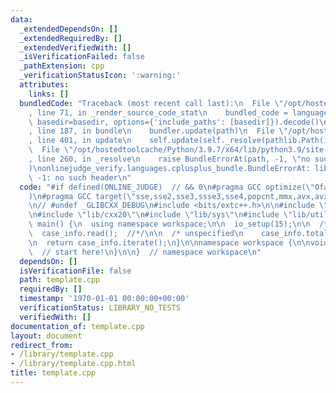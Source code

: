 ```yaml
---
data:
  _extendedDependsOn: []
  _extendedRequiredBy: []
  _extendedVerifiedWith: []
  _isVerificationFailed: false
  _pathExtension: cpp
  _verificationStatusIcon: ':warning:'
  attributes:
    links: []
  bundledCode: "Traceback (most recent call last):\n  File \"/opt/hostedtoolcache/Python/3.9.7/x64/lib/python3.9/site-packages/onlinejudge_verify/documentation/build.py\"\
    , line 71, in _render_source_code_stat\n    bundled_code = language.bundle(stat.path,\
    \ basedir=basedir, options={'include_paths': [basedir]}).decode()\n  File \"/opt/hostedtoolcache/Python/3.9.7/x64/lib/python3.9/site-packages/onlinejudge_verify/languages/cplusplus.py\"\
    , line 187, in bundle\n    bundler.update(path)\n  File \"/opt/hostedtoolcache/Python/3.9.7/x64/lib/python3.9/site-packages/onlinejudge_verify/languages/cplusplus_bundle.py\"\
    , line 401, in update\n    self.update(self._resolve(pathlib.Path(included), included_from=path))\n\
    \  File \"/opt/hostedtoolcache/Python/3.9.7/x64/lib/python3.9/site-packages/onlinejudge_verify/languages/cplusplus_bundle.py\"\
    , line 260, in _resolve\n    raise BundleErrorAt(path, -1, \"no such header\"\
    )\nonlinejudge_verify.languages.cplusplus_bundle.BundleErrorAt: lib/sys: line\
    \ -1: no such header\n"
  code: "#if defined(ONLINE_JUDGE)  // && 0\n#pragma GCC optimize(\"Ofast,unroll-loops\"\
    )\n#pragma GCC target(\"sse,sse2,sse3,ssse3,sse4,popcnt,mmx,avx,avx2\")\n#endif\n\
    \n// #undef _GLIBCXX_DEBUG\n#include <bits/extc++.h>\n\n#include \"lib/alias\"\
    \n#include \"lib/cxx20\"\n#include \"lib/sys\"\n#include \"lib/utils\"\n\nsigned\
    \ main() {\n  using namespace workspace;\n\n  io_setup(15);\n\n  /* given\n  \
    \  case_info.read();  //*/\n\n  /* unspecified\n    case_info.total = -1;  //*/\n\
    \n  return case_info.iterate();\n}\n\nnamespace workspace {\n\nvoid main() {\n\
    \  // start here!\n}\n\n}  // namespace workspace\n"
  dependsOn: []
  isVerificationFile: false
  path: template.cpp
  requiredBy: []
  timestamp: '1970-01-01 00:00:00+00:00'
  verificationStatus: LIBRARY_NO_TESTS
  verifiedWith: []
documentation_of: template.cpp
layout: document
redirect_from:
- /library/template.cpp
- /library/template.cpp.html
title: template.cpp
---
```

